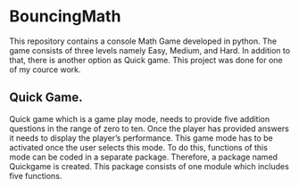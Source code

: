 # BouncingMath
This repository contains a console Math Game developed in python. The game consists of three levels namely Easy, Medium, and Hard. In addition to that,  there is  another option as Quick game. This project was done for one of my cource work.

## Quick Game.
Quick game which is a game play mode, needs to provide five addition questions in the range 
of zero to ten. Once the player has provided answers it needs to display the player’s 
performance. This game mode has to be activated once the user selects this mode. 
To do this, functions of this mode can be coded in a separate package. Therefore, a package 
named Quickgame is created. This package consists of one module which includes five 
functions.
